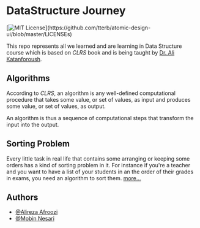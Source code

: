 
# DataStructure Journey
[![MIT License](https://img.shields.io/apm/l/atomic-design-ui.svg?)](https://github.com/tterb/atomic-design-ui/blob/master/LICENSEs)

This repo represents all we learned and are learning in Data Structure course which is based on *CLRS* book and is being taught by [Dr. Ali Katanforoush](http://facultymembers.sbu.ac.ir/katanforoush/).

## Algorithms

According to *CLRS*, an algorithm  is any well-defined computational procedure that takes
some value, or set of values, as input and produces some value, or set of values, as
output.

An algorithm is thus a sequence of computational steps that transform the
input into the output.



## Sorting Problem

Every little task in real life that contains some arranging or keeping some orders has a kind of sorting problem in it. For instance if you're a teacher and you want to have a list of your students in an the order of their grades in exams, you need an algorithm to sort them.
[more...](/sorting_problem)
## Authors

- [@Alireza Afroozi](https://www.github.com/apri-me)
- [@Mobin Nesari](https://www.github.com/MobinNesari81)